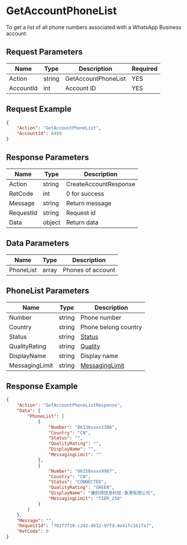# GetAccountPhoneList
To get a list of all phone numbers associated with a WhatsApp Business account.  

## Request Parameters
| Name      | Type   | Description         | Required |
| --------- | ------ | ------------------- | -------- |
| Action    | string | GetAccountPhoneList | YES      |
| AccountId | int    | Account ID          | YES      |

## Request Example
```json
{
    "Action": "GetAccountPhoneList",
    "AccountId": 8899
}
```

## Response Parameters
| Name      | Type   | Description           |
| --------- | ------ | --------------------- |
| Action    | string | CreateAccountResponse |
| RetCode   | int    | 0 for success         |
| Message   | string | Return message        |
| RequestId | string | Request id            |
| Data      | object | Return data           |

## Data Parameters
| Name      | Type  | Description       |
| --------- | ----- | ----------------- |
| PhoneList | array | Phones of account |

## PhoneList Parameters
| Name           | Type   | Description                                           |
| -------------- | ------ | ----------------------------------------------------- |
| Number         | string | Phone number                                          |
| Country        | string | Phone belong country                                  |
| Status         | string | [Status](./999-Enum.md#phone_status)                  |
| QualityRating  | string | [Quality](./999-Enum.md#phone_quality_rating)         |
| DisplayName    | string | Display name                                          |
| MessagingLimit | string | [MessagingLimit](./999-Enum.md#phone_messaging_limit) |

## Response Example
```json
{
    "Action": "GetAccountPhoneListResponse",
    "Data": {
        "PhoneList": [
            {
                "Number": "86136xxxx1386",
                "Country": "CN",
                "Status": "",
                "QualityRating": "",
                "DisplayName": "",
                "MessagingLimit": ""
            },
            {
                "Number": "86150xxxx9987",
                "Country": "CN",
                "Status": "CONNECTED",
                "QualityRating": "GREEN",
                "DisplayName": "優刻得信息科技-香港有限公司",
                "MessagingLimit": "TIER_250"
            }
        ]
    },
    "Message": "",
    "RequestId": "702f7f18-c242-4612-97fd-4e41fc161fa7",
    "RetCode": 0
}
```

